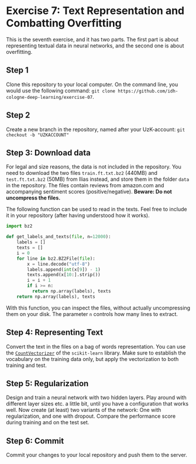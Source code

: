 # Exercise 7: Text Representation and Combatting Overfitting

This is the seventh exercise, and it has two parts. The first part is about representing textual data in neural networks, and the second one is about overfitting.

## Step 1
Clone this repository to your local computer. On the command line, you would use the following command: `git clone https://github.com/idh-cologne-deep-learning/exercise-07`.

## Step 2
Create a new branch in the repository, named after your UzK-account: `git checkout -b "UZKACCOUNT"`

## Step 3: Download data
For legal and size reasons, the data is not included in the repository. You need to download the two files `train.ft.txt.bz2` (440MB) and `test.ft.txt.bz2` (50MB) from Ilias instead, and store them in the folder `data` in the repository. The files contain reviews from amazon.com and accompanying sentiment scores (positive/negative). **Beware: Do not uncompress the files.**

The following function can be used to read in the texts. Feel free to include it in your repository (after having understood how it works).

```python
import bz2

def get_labels_and_texts(file, n=12000):
    labels = []
    texts = []
    i = 0
    for line in bz2.BZ2File(file):
        x = line.decode("utf-8")
        labels.append(int(x[9]) - 1)
        texts.append(x[10:].strip())
        i = i + 1
        if i >= n:
          return np.array(labels), texts
    return np.array(labels), texts

```

With this function, you can inspect the files, without actually uncompressing them on your disk. The parameter `n` controls how many lines to extract.

## Step 4: Representing Text

Convert the text in the files on a bag of words representation. You can use the [`CountVectorizer`](https://scikit-learn.org/stable/modules/generated/sklearn.feature_extraction.text.CountVectorizer.html) of the `scikit-learn` library. Make sure to establish the vocabulary on the training data only, but apply the vectorization to both training and test.


## Step 5: Regularization
Design and train a neural network with two hidden layers. Play around with different layer sizes etc. a little bit, until you have a configuration that works well. Now create (at least) two variants of the network: One with regularization, and one with dropout. Compare the performance score during training and on the test set.

## Step 6: Commit
Commit your changes to your local repository and push them to the server.